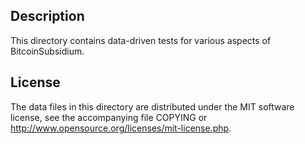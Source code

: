 Description
------------

This directory contains data-driven tests for various aspects of BitcoinSubsidium.

License
--------

The data files in this directory are distributed under the MIT software
license, see the accompanying file COPYING or
http://www.opensource.org/licenses/mit-license.php.

